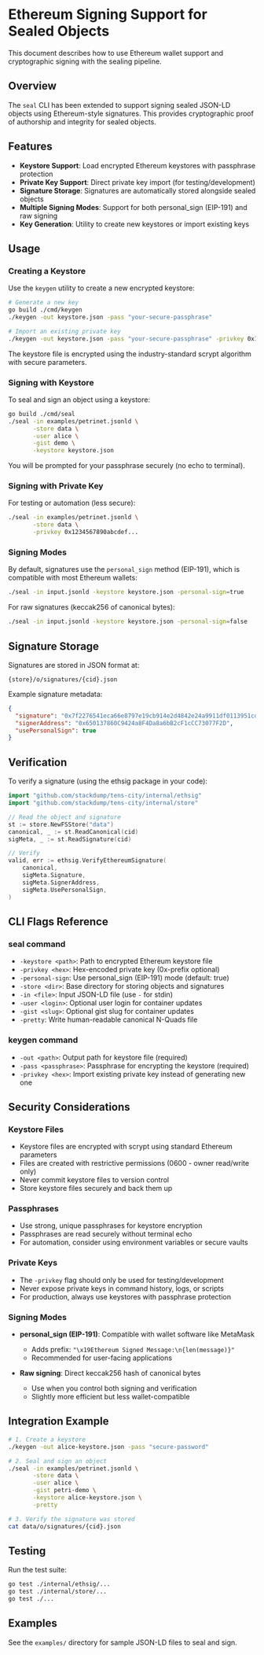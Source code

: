 # Ethereum Signing Support for Sealed Objects

This document describes how to use Ethereum wallet support and cryptographic signing with the sealing pipeline.

## Overview

The `seal` CLI has been extended to support signing sealed JSON-LD objects using Ethereum-style signatures. This provides cryptographic proof of authorship and integrity for sealed objects.

## Features

- **Keystore Support**: Load encrypted Ethereum keystores with passphrase protection
- **Private Key Support**: Direct private key import (for testing/development)
- **Signature Storage**: Signatures are automatically stored alongside sealed objects
- **Multiple Signing Modes**: Support for both personal_sign (EIP-191) and raw signing
- **Key Generation**: Utility to create new keystores or import existing keys

## Usage

### Creating a Keystore

Use the `keygen` utility to create a new encrypted keystore:

```bash
# Generate a new key
go build ./cmd/keygen
./keygen -out keystore.json -pass "your-secure-passphrase"

# Import an existing private key
./keygen -out keystore.json -pass "your-secure-passphrase" -privkey 0x1234...
```

The keystore file is encrypted using the industry-standard scrypt algorithm with secure parameters.

### Signing with Keystore

To seal and sign an object using a keystore:

```bash
go build ./cmd/seal
./seal -in examples/petrinet.jsonld \
       -store data \
       -user alice \
       -gist demo \
       -keystore keystore.json
```

You will be prompted for your passphrase securely (no echo to terminal).

### Signing with Private Key

For testing or automation (less secure):

```bash
./seal -in examples/petrinet.jsonld \
       -store data \
       -privkey 0x1234567890abcdef...
```

### Signing Modes

By default, signatures use the `personal_sign` method (EIP-191), which is compatible with most Ethereum wallets:

```bash
./seal -in input.jsonld -keystore keystore.json -personal-sign=true
```

For raw signatures (keccak256 of canonical bytes):

```bash
./seal -in input.jsonld -keystore keystore.json -personal-sign=false
```

## Signature Storage

Signatures are stored in JSON format at:
```
{store}/o/signatures/{cid}.json
```

Example signature metadata:
```json
{
  "signature": "0x7f2276541eca66e8797e19cb914e2d4842e24a9911df0113951cd1d8d4cc2674...",
  "signerAddress": "0x650137860C9424a8F4Da8a6bB2cF1cCC73077F2D",
  "usePersonalSign": true
}
```

## Verification

To verify a signature (using the ethsig package in your code):

```go
import "github.com/stackdump/tens-city/internal/ethsig"
import "github.com/stackdump/tens-city/internal/store"

// Read the object and signature
st := store.NewFSStore("data")
canonical, _ := st.ReadCanonical(cid)
sigMeta, _ := st.ReadSignature(cid)

// Verify
valid, err := ethsig.VerifyEthereumSignature(
    canonical,
    sigMeta.Signature,
    sigMeta.SignerAddress,
    sigMeta.UsePersonalSign,
)
```

## CLI Flags Reference

### seal command

- `-keystore <path>`: Path to encrypted Ethereum keystore file
- `-privkey <hex>`: Hex-encoded private key (0x-prefix optional)
- `-personal-sign`: Use personal_sign (EIP-191) mode (default: true)
- `-store <dir>`: Base directory for storing objects and signatures
- `-in <file>`: Input JSON-LD file (use `-` for stdin)
- `-user <login>`: Optional user login for container updates
- `-gist <slug>`: Optional gist slug for container updates
- `-pretty`: Write human-readable canonical N-Quads file

### keygen command

- `-out <path>`: Output path for keystore file (required)
- `-pass <passphrase>`: Passphrase for encrypting the keystore (required)
- `-privkey <hex>`: Import existing private key instead of generating new one

## Security Considerations

### Keystore Files

- Keystore files are encrypted with scrypt using standard Ethereum parameters
- Files are created with restrictive permissions (0600 - owner read/write only)
- Never commit keystore files to version control
- Store keystore files securely and back them up

### Passphrases

- Use strong, unique passphrases for keystore encryption
- Passphrases are read securely without terminal echo
- For automation, consider using environment variables or secure vaults

### Private Keys

- The `-privkey` flag should only be used for testing/development
- Never expose private keys in command history, logs, or scripts
- For production, always use keystores with passphrase protection

### Signing Modes

- **personal_sign (EIP-191)**: Compatible with wallet software like MetaMask
  - Adds prefix: `"\x19Ethereum Signed Message:\n{len(message)}"`
  - Recommended for user-facing applications
  
- **Raw signing**: Direct keccak256 hash of canonical bytes
  - Use when you control both signing and verification
  - Slightly more efficient but less wallet-compatible

## Integration Example

```bash
# 1. Create a keystore
./keygen -out alice-keystore.json -pass "secure-password"

# 2. Seal and sign an object
./seal -in examples/petrinet.jsonld \
       -store data \
       -user alice \
       -gist petri-demo \
       -keystore alice-keystore.json \
       -pretty

# 3. Verify the signature was stored
cat data/o/signatures/{cid}.json
```

## Testing

Run the test suite:

```bash
go test ./internal/ethsig/...
go test ./internal/store/...
go test ./...
```

## Examples

See the `examples/` directory for sample JSON-LD files to seal and sign.
